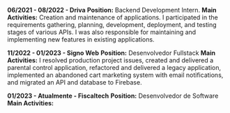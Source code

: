 **06/2021 - 08/2022 - Driva**
**Position:** Backend Development Intern.
**Main Activities:** Creation and maintenance of applications. I participated in the requirements gathering, planning, development, deployment, and testing stages of various APIs. I was also responsible for maintaining and implementing new features in existing applications.


**11/2022 - 01/2023 - Signo Web**
**Position:** Desenvolvedor Fullstack
**Main Activities:** I resolved production project issues, created and delivered a parental control application, refactored and delivered a legacy application, implemented an abandoned cart marketing system with email notifications, and migrated an API and database to Firebase.

**01/2023 - Atualmente - Fiscaltech**
**Position:** Desenvolvedor de Software
**Main Activities:** 